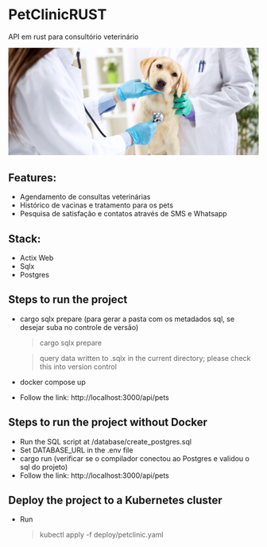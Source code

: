 # PetClinicRUST
API em rust para consultório veterinário

![screenshot](assets/banner.png)

## Features:
- Agendamento de consultas veterinárias
- Histórico de vacinas e tratamento para os pets
- Pesquisa de satisfação e contatos através de SMS e Whatsapp

## Stack:
- Actix Web
- Sqlx
- Postgres

## Steps to run the project
- cargo sqlx prepare (para gerar a pasta com os metadados sql, se desejar suba no controle de versão)
  >  cargo sqlx prepare

  >  query data written to .sqlx in the current directory; please check this into version control

- docker compose up
- Follow the link:  http://localhost:3000/api/pets

## Steps to run the project without Docker
- Run the SQL script at  /database/create_postgres.sql
- Set DATABASE_URL in the .env file
- cargo run (verificar se o compilador conectou ao Postgres e validou o sql do projeto)
- Follow the link:  http://localhost:3000/api/pets

## Deploy the project to a Kubernetes cluster
- Run
    > kubectl apply -f deploy/petclinic.yaml
